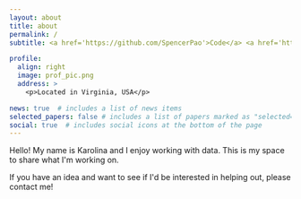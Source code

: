 ```yaml
---
layout: about
title: about
permalink: /
subtitle: <a href='https://github.com/SpencerPao'>Code</a> <a href='https://www.youtube.com/c/SpencerPaoHere'>Chill</a> <b> Imagine </b>

profile:
  align: right
  image: prof_pic.png
  address: >
    <p>Located in Virginia, USA</p>

news: true  # includes a list of news items
selected_papers: false # includes a list of papers marked as "selected={true}"
social: true  # includes social icons at the bottom of the page
---
```

Hello! My name is Karolina and I enjoy working with data. This is my space to share what I'm working on.

<!-- working at Booz Allen Hamilton as a Machine Learning Engineer with a focus on <b>Natural Language Processing </b> and <b>model deployment.</b> -->

<!-- I also do pro-bono strategic consulting work with [Compass.](https://compassprobono.org/) I am currently assisting on a growth strategic proposal to a nonprofit firm.

I am always looking for folks who are interested in aiding on ongoing or newly created projects. -->

If you have an idea and want to see if I'd be interested in helping out, please contact me!
